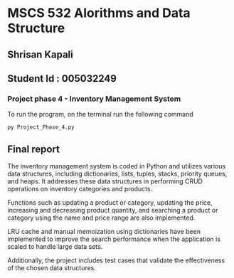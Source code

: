 # MSCS 532 Alorithms and Data Structure

## Shrisan Kapali

## Student Id : 005032249

### Project phase 4 - Inventory Management System

To run the program, on the terminal run the following command

```
py Project_Phase_4.py
```

## Final report

The inventory management system is coded in Python and utilizes various data structures, including dictionaries, lists, tuples, stacks, priority queues, and heaps. It addresses these data structures in performing CRUD operations on inventory categories and products.

Functions such as updating a product or category, updating the price, increasing and decreasing product quantity, and searching a product or category using the name and price range are also implemented.

LRU cache and manual memoization using dictionaries have been implemented to improve the search performance when the application is scaled to handle large data sets.

Additionally, the project includes test cases that validate the effectiveness of the chosen data structures.
